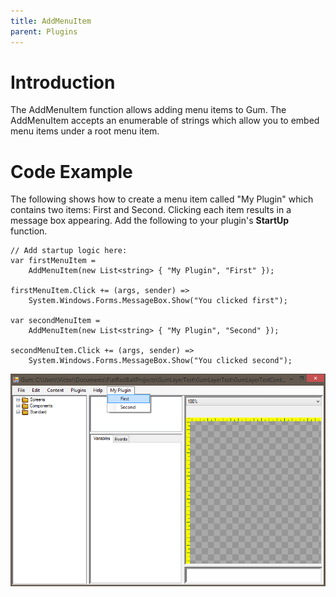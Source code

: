 ```yaml
---
title: AddMenuItem
parent: Plugins
---
```


# Introduction 
The AddMenuItem function allows adding menu items to Gum.  The AddMenuItem accepts an enumerable of strings which allow you to embed menu items under a root menu item. 

# Code Example

The following shows how to create a menu item called "My Plugin" which contains two items: First and Second.  Clicking each item results in a message box appearing.  Add the following to your plugin's **StartUp** function.

```
// Add startup logic here:
var firstMenuItem = 
    AddMenuItem(new List<string> { "My Plugin", "First" });

firstMenuItem.Click += (args, sender) => 
    System.Windows.Forms.MessageBox.Show("You clicked first");

var secondMenuItem =
    AddMenuItem(new List<string> { "My Plugin", "Second" });

secondMenuItem.Click += (args, sender) =>
    System.Windows.Forms.MessageBox.Show("You clicked second");
```

![](BeforeClickingFirstGum.png)